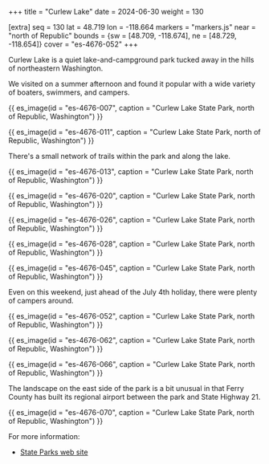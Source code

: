 +++
title = "Curlew Lake"
date = 2024-06-30
weight = 130

[extra]
seq = 130
lat = 48.719
lon = -118.664
markers = "markers.js"
near = "north of Republic"
bounds = {sw = [48.709, -118.674], ne = [48.729, -118.654]}
cover = "es-4676-052"
+++

Curlew Lake is a quiet lake-and-campground park tucked away in the hills of northeastern Washington.

<!-- more -->

We visited on a summer afternoon and found it popular with a wide variety of boaters, swimmers, and campers.

{{ es_image(id = "es-4676-007", caption = "Curlew Lake State Park, north of Republic, Washington") }}

{{ es_image(id = "es-4676-011", caption = "Curlew Lake State Park, north of Republic, Washington") }}

There's a small network of trails within the park and along the lake.

{{ es_image(id = "es-4676-013", caption = "Curlew Lake State Park, north of Republic, Washington") }}

{{ es_image(id = "es-4676-020", caption = "Curlew Lake State Park, north of Republic, Washington") }}

{{ es_image(id = "es-4676-026", caption = "Curlew Lake State Park, north of Republic, Washington") }}

{{ es_image(id = "es-4676-028", caption = "Curlew Lake State Park, north of Republic, Washington") }}

{{ es_image(id = "es-4676-045", caption = "Curlew Lake State Park, north of Republic, Washington") }}

Even on this weekend, just ahead of the July 4th holiday, there were plenty of campers around.

{{ es_image(id = "es-4676-052", caption = "Curlew Lake State Park, north of Republic, Washington") }}

{{ es_image(id = "es-4676-062", caption = "Curlew Lake State Park, north of Republic, Washington") }}

{{ es_image(id = "es-4676-066", caption = "Curlew Lake State Park, north of Republic, Washington") }}

The landscape on the east side of the park is a bit unusual in that Ferry County has built its regional airport between the park and State Highway 21.

{{ es_image(id = "es-4676-070", caption = "Curlew Lake State Park, north of Republic, Washington") }}

For more information:

* [State Parks web site](https://parks.wa.gov/find-parks/state-parks/curlew-lake-state-park)
